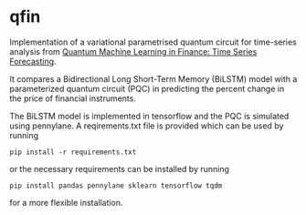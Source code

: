 # qfin
Implementation of a variational parametrised quantum circuit for time-series analysis from [Quantum Machine Learning in Finance: Time Series Forecasting](http://arxiv.org/abs/2202.00599).

It compares a Bidirectional Long Short-Term Memory (BiLSTM) model with a parameterized quantum circuit (PQC) in predicting the percent change in the price of financial instruments.

The BiLSTM model is implemented in tensorflow and the PQC is simulated using pennylane. A reqirements.txt file is provided which can be used by running
```
pip install -r requirements.txt
```
or the necessary requirements can be installed by running

```
pip install pandas pennylane sklearn tensorflow tqdm
```
for a more flexible installation.
